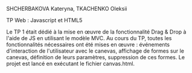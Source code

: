 SHCHERBAKOVA Kateryna, TKACHENKO Oleksii

TP Web : Javascript et HTML5

Le TP 1 était dédié à la mise en œuvre de la fonctionnalité Drag & Drop à l'aide de JS en utilisant le modèle MVC. Au cours du TP, toutes les fonctionnalités nécessaires ont été mises en œuvre : événements d'interaction de l'utilisateur avec le canevas, affichage de formes sur le canevas, définition de leurs paramètres, suppression de ces formes. 
Le projet est lancé en exécutant le fichier canvas.html. 
